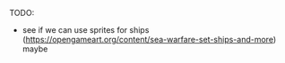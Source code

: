 TODO:
* see if we can use sprites for ships (https://opengameart.org/content/sea-warfare-set-ships-and-more) maybe
